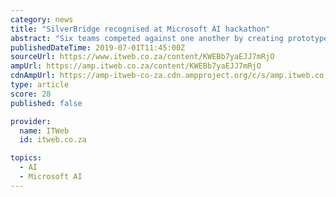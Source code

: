 ```yaml
---
category: news
title: "SilverBridge recognised at Microsoft AI hackathon"
abstract: "Six teams competed against one another by creating prototypes and presentations using Microsoft Azure AI services. “The SilverBridge developers used the cognitive Services Vision API (application programming interface) with a specific focus on facial ..."
publishedDateTime: 2019-07-01T11:45:00Z
sourceUrl: https://www.itweb.co.za/content/KWEBb7yaEJJ7mRjO
ampUrl: https://amp.itweb.co.za/content/KWEBb7yaEJJ7mRjO
cdnAmpUrl: https://amp-itweb-co-za.cdn.ampproject.org/c/s/amp.itweb.co.za/content/KWEBb7yaEJJ7mRjO
type: article
score: 28
published: false

provider:
  name: ITWeb
  id: itweb.co.za

topics:
  - AI
  - Microsoft AI
---
```

